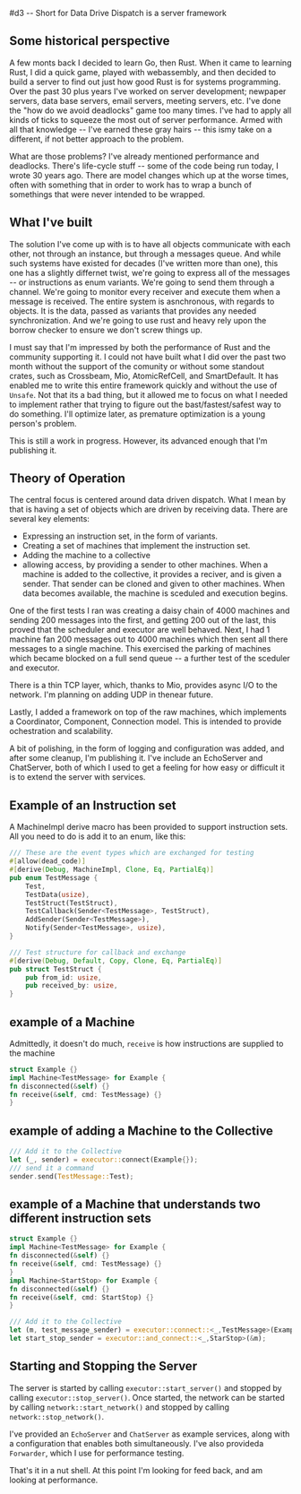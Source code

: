 #d3 -- Short for Data Drive Dispatch is a server framework

## Some historical perspective
A few monts back I decided to learn Go, then Rust. When it came to learning Rust, I did a quick game, played with
webassembly, and then decided to build a server to find out just how good Rust is for systems programming.
Over the past 30 plus years I've worked on server development; newpaper servers, data base servers, email servers,
meeting servers, etc. I've done the "how do we avoid deadlocks" game too many times. I've had to apply all kinds
of ticks to squeeze the most out of server performance. Armed with all that knowledge -- I've earned these gray
hairs -- this ismy take on a different, if not better approach to the problem.

What are those problems? I've already mentioned performance and deadlocks. There's life-cycle stuff -- some of
the code being run today, I wrote 30 years ago. There are model changes which up at the worse times, often
with something that in order to work has to wrap a bunch of somethings that were never intended to be wrapped.

## What I've built
The solution I've come up with is to have all objects communicate with each other, not through an instance,
but through a messages queue. And while such systems have existed for decades (I've written more than one),
this one has a slightly differnet twist, we're going to express all of the messages -- or instructions as
enum variants. We're going to send them through a channel. We're going to monitor every receiver and execute
them when a message is received. The entire system is asnchronous, with regards to objects. It is the data,
passed as variants that provides any needed synchronization. And we're going to use rust and heavy rely upon
the borrow checker to ensure we don't screw things up.

I must say that I'm impressed by both the performance of Rust and the community supporting it. I could not have built
what I did over the past two month without the support of the comunity or without some standout crates, such as
Crossbeam, Mio, AtomicRefCell, and SmartDefault. It has enabled me to write this entire framework quickly
and without the use of `Unsafe`. Not that its a bad thing, but it allowed me to focus on what I needed to implement
rather that trying to figure out the bast/fastest/safest way to do something. I'll optimize later, as premature
optimization is a young person's problem.

This is still a work in progress. However, its advanced enough that I'm publishing it.
## Theory of Operation
The central focus is centered around data driven dispatch. What I mean by that is having a set of objects which
are driven by receiving data. There are several key elements:
* Expressing an instruction set, in the form of variants.
* Creating a set of machines that implement the instruction set.
* Adding the machine to a collective
* allowing access, by providing a sender to other machines.
When a machine is added to the collective, it provides a reciver, and is given a sender. That sender can be cloned
and given to other machines. When data becomes available, the machine is sceduled and execution begins.

One of the first tests I ran was creating a daisy chain of 4000 machines and sending 200 messages into the first,
and getting 200 out of the last, this proved that the scheduler and executor are well behaved. Next, I had 1 machine
fan 200 messages out to 4000 machines which then sent all there messages to a single machine. This exercised the
parking of machines which became blocked on a full send queue -- a further test of the sceduler and executor.

There is a thin TCP layer, which, thanks to Mio, provides async I/O to the network. I'm planning on adding UDP
in thenear future.

Lastly, I added a framework on top of the raw machines, which implements a Coordinator, Component, Connection
model. This is intended to provide ochestration and scalability.

A bit of polishing, in the form of logging and configuration was added, and after some cleanup, I'm publishing
it. I've include an EchoServer and ChatServer, both of which I used to get a feeling for how easy or difficult
it is to extend the server with services.

## Example of an Instruction set
A MachineImpl derive macro has been provided to support instruction sets.
All you need to do is add it to an enum, like this:
``` Rust
/// These are the event types which are exchanged for testing
#[allow(dead_code)]
#[derive(Debug, MachineImpl, Clone, Eq, PartialEq)]
pub enum TestMessage {
    Test,
    TestData(usize),
    TestStruct(TestStruct),
    TestCallback(Sender<TestMessage>, TestStruct),
    AddSender(Sender<TestMessage>),
    Notify(Sender<TestMessage>, usize),
}

/// Test structure for callback and exchange
#[derive(Debug, Default, Copy, Clone, Eq, PartialEq)]
pub struct TestStruct {
    pub from_id: usize,
    pub received_by: usize,
}
```

## example of a Machine
Admittedly, it doesn't do much, `receive` is how instructions are supplied to the machine
``` Rust
struct Example {}
impl Machine<TestMessage> for Example {
fn disconnected(&self) {}
fn receive(&self, cmd: TestMessage) {}
}
```

## example of adding a Machine to the Collective
``` Rust
/// Add it to the Collective
let (_, sender) = executor::connect(Example{});
/// send it a command
sender.send(TestMessage::Test);
```
## example of a Machine that understands two different instruction sets
``` Rust
struct Example {}
impl Machine<TestMessage> for Example {
fn disconnected(&self) {}
fn receive(&self, cmd: TestMessage) {}
}
impl Machine<StartStop> for Example {
fn disconnected(&self) {}
fn receive(&self, cmd: StartStop) {}
}

/// Add it to the Collective
let (m, test_message_sender) = executor::connect::<_,TestMessage>(Example{});
let start_stop_sender = executor::and_connect::<_,StarStop>(&m);
```
## Starting and Stopping the Server
The server is started by calling `executor::start_server()` and stopped by
calling `executor::stop_server()`. Once started, the network can be started
by calling `network::start_network()` and stopped by calling `network::stop_network()`.

I've provided an `EchoServer` and `ChatServer` as example services, along with
a configuration that enables both simultaneously. I've also provideda `Forwarder`,
which I use for performance testing.

That's it in a nut shell. At this point I'm looking for feed back, and am looking
at performance.
